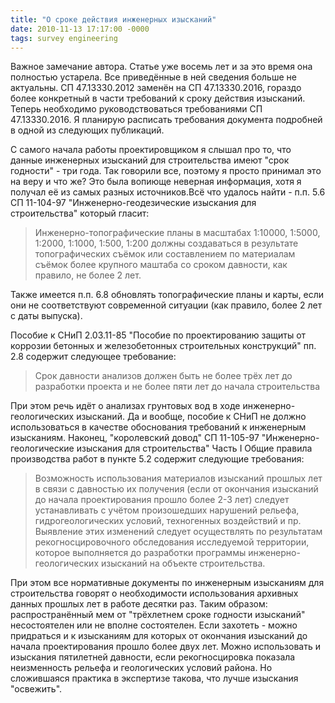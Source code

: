 ```yaml
---
title: "О сроке действия инженерных изысканий"
date: 2010-11-13 17:17:00 -0000
tags: survey engineering
---
```



Важное замечание автора. Статье уже восемь лет и за это время она полностью устарела. Все приведённые в ней сведения больше не актуальны.  СП 47.13330.2012 заменён на СП 47.13330.2016, гораздо более конкретный в части требований к сроку действия изысканий. Теперь необходимо руководствоваться требованиями СП 47.13330.2016. Я планирую расписать требования документа подробней в одной из следующих публикаций.


С самого начала работы проектировщиком я слышал про то, что данные инженерных изысканий для строительства имеют "срок годности" - три года. Так говорили все, поэтому я просто принимал это на веру и что же? Это была вопиюще неверная информация, хотя я получал её из самых разных источников.Всё что удалось найти - п.п. 5.6 СП  11-104-97 "Инженерно-геодезические изыскания для строительства" который гласит: 

> Инженерно-топографические планы в масштабах 1:10000, 1:5000, 1:2000, 1:1000, 1:500, 1:200 должны создаваться в результате топографических съёмок или составлением по материалам съёмок более крупного маштаба со сроком давности, как правило, не более 2 лет.

Также имеется п.п. 6.8 обновлять топографические планы и карты, если они не соответствуют современной ситуации (как правило, более 2 лет с даты выпуска).

Пособие к СНиП 2.03.11-85 "Пособие по проектированию защиты от коррозии бетонных и железобетонных строительных конструкций"  пп. 2.8 содержит следующее требование: 

> Срок давности анализов должен быть не более трёх лет до разработки проекта и не более пяти лет до начала строительства

При этом речь идёт о анализах грунтовых вод в ходе инженерно-геологических изысканий. Да и вообще, пособие к СНиП не должно использоваться в качестве обоснования требований к инженерным изысканиям. Наконец, "королевский довод" СП 11-105-97 "Инженерно-геологические изыскания для строительства" Часть I Общие правила производства работ в пункте 5.2 содержит следующие требования: 

> Возможность использования материалов изысканий прошлых лет в связи с давностью их получения (если от окончания изысканий до начала проектирования прошло более 2-3 лет) следует устанавливать с учётом произошедших нарушений рельефа, гидрогеологических условий, техногенных воздействий и пр. Выявление этих изменений следует осуществлять по результатам рекогносцировочного обследования исследуемой территории, которое выполняется до разработки программы инженерно-геологических изысканий на объекте строительства.

При этом все нормативные документы по инженерным изысканиям для строительства говорят о необходимости использования архивных данных прошлых лет в работе десятки раз. Таким образом: распространённый мем от "трёхлетнем сроке годности изысканий" несостоятелен или не вполне состоятелен. Если захотеть - можно придраться и к изысканиям для которых от окончания изысканий до начала проектирования прошло более двух лет. Можно использовать и изыскания пятилетней давности, если рекогносцировка показала неизменность рельефа и геологических условий района. Но сложившаяся практика в экспертизе такова, что лучше изыскания "освежить".